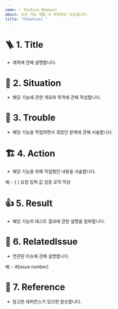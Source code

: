 ```yaml
---
name: ✨ Feature Request
about: 신규 기능 개발 시 작성하는 이슈입니다.
title: "[Feature] "
---
```


# 🪜 1. Title

- 제목에 관해 설명합니다.

# 🛟 2. Situation

- 해당 기능에 관한 개요와 목적에 관해 작성합니다.

# 🌋 3. Trouble

- 해당 기능을 작업하면서 겪었던 문제에 관해 서술합니다.

# 🏗️ 4. Action

- 해당 기능을 위해 작업했던 내용을 서술합니다.

예: - [ ] 요청 입력 값 검증 로직 작성

# 👍 5. Result

- 해당 기능의 테스트 결과에 관한 설명을 첨부합니다.

# 📌 6. RelatedIssue

- 연관된 이슈에 관해 설명합니다.

예: - #[issue number]

# 🔗 7. Reference

- 참고한 레퍼런스가 있으면 참조합니다.
